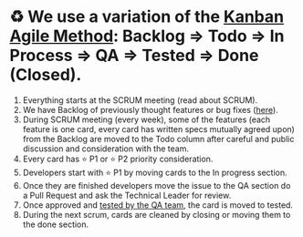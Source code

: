 # ♻️ We use a variation of the [Kanban Agile Method](https://www.youtube.com/watch?v=iVaFVa7HYj4): Backlog ⇒ Todo ⇒ In Process ⇒ QA ⇒ Tested ⇒ Done (Closed).

1. Everything starts at the SCRUM meeting (read about SCRUM).
2. We have Backlog of previously thought features or bug fixes ([here](https://github.com/4GeeksAcademy/About-4Geeks-Academy/issues)).
3. During SCRUM meeting (every week), some of the features (each feature is one card, every card has written specs mutually agreed upon) from the Backlog are moved to the Todo column after careful and public discussion and consideration with the team.
4. Every card has ⭐️ P1 or ⭐️ P2 priority consideration.
5. Developers start with ⭐️ P1 by moving cards to the In progress section.
6. Once they are finished developers move the issue to the QA section do a Pull Request and ask the Technical Leader for review.
7. Once approved and [tested by the QA team](https://www.notion.so/Tutorials-Product-Roles-7c9b0425d18f465e8e424865f4d70887?pvs=21), the card is moved to tested.
8. During the next scrum, cards are cleaned by closing or moving them to the done section.
